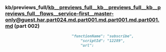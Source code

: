 ### kb/previews_full/kb__previews_full__kb__previews_full__kb__previews_full__flows__service-first__master-only@guest.har.part024.md.part001.md.part001.md.part001.md (part 002)

```md
                              "functionName": "subscribe",
                                  "scriptId": "12289",
                                  "url":
```

```
